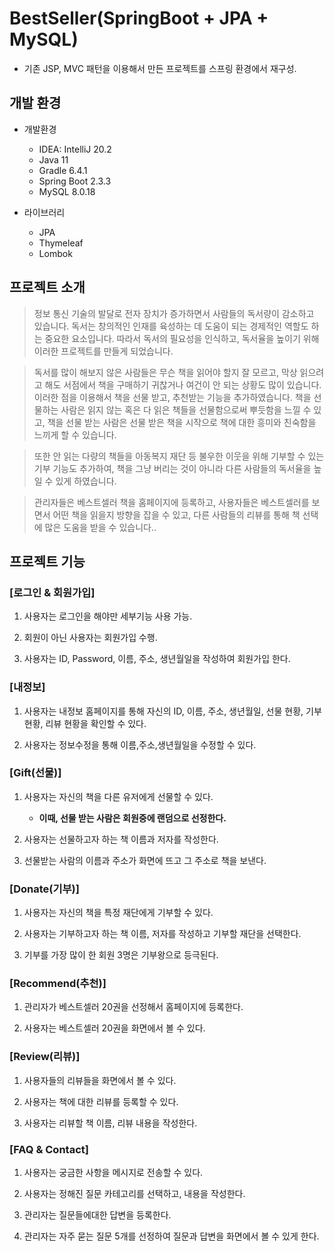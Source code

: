 # BestSeller(SpringBoot + JPA + MySQL)
* 기존 JSP, MVC 패턴을 이용해서 만든 프로젝트를 스프링 환경에서 재구성.

## 개발 환경
* 개발환경
  * IDEA: IntelliJ 20.2
  * Java 11
  * Gradle 6.4.1
  * Spring Boot 2.3.3
  * MySQL 8.0.18

* 라이브러리
  * JPA
  * Thymeleaf
  * Lombok

## 프로젝트 소개
> 정보 통신 기술의 발달로 전자 장치가 증가하면서 사람들의 독서량이 감소하고 있습니다. 독서는 창의적인 인재를 육성하는 데 도움이 되는 경제적인 역할도 하는 중요한 요소입니다.
따라서 독서의 필요성을 인식하고, 독서율을 높이기 위해 이러한 프로젝트를 만들게 되었습니다.

> 독서를 많이 해보지 않은 사람들은 무슨 책을 읽어야 할지 잘 모르고, 막상 읽으려고 해도 서점에서 책을 구매하기 귀찮거나 여건이 안 되는 상황도 많이 있습니다.
이러한 점을 이용해서 책을 선물 받고, 추천받는 기능을 추가하였습니다. 책을 선물하는 사람은 읽지 않는 혹은 다 읽은 책들을 선물함으로써 뿌듯함을 느낄 수 있고, 책을 선물 받는 사람은
선물 받은 책을 시작으로 책에 대한 흥미와 친숙함을 느끼게 할 수 있습니다.

> 또한 안 읽는 다량의 책들을 아동복지 재단 등 불우한 이웃을 위해 기부할 수 있는 기부 기능도 추가하여, 책을 그냥 버리는 것이 아니라 다른 사람들의 독서율을 높일 수 있게 하였습니다.

> 관리자들은 베스트셀러 책을 홈페이지에 등록하고, 사용자들은 베스트셀러를 보면서 어떤 책을 읽을지 방향을 잡을 수 있고, 다른 사람들의 리뷰를 통해 책 선택에 많은 도움을 받을 수 있습니다..

## 프로젝트 기능
### [로그인 & 회원가입]
1. 사용자는 로그인을 해야만 세부기능 사용 가능.

2. 회원이 아닌 사용자는 회원가입 수행.

3. 사용자는 ID, Password, 이름, 주소, 생년월일을 작성하여 회원가입 한다.

### [내정보]
1. 사용자는 내정보 홈페이지를 통해 자신의 ID, 이름, 주소, 생년월일, 선물 현황, 기부 현황, 리뷰 현황을 확인할 수 있다.

2. 사용자는 정보수정을 통해 이름,주소,생년월일을 수정할 수 있다.

### [Gift(선물)]  
1. 사용자는 자신의 책을 다른 유저에게 선물할 수 있다.
   * **이때, 선물 받는 사람은 회원중에 랜덤으로 선정한다.**
    
2. 사용자는 선물하고자 하는 책 이름과 저자를 작성한다.

3. 선물받는 사람의 이름과 주소가 화면에 뜨고 그 주소로 책을 보낸다.
   
### [Donate(기부)]  
1. 사용자는 자신의 책을 특정 재단에게 기부할 수 있다.

2. 사용자는 기부하고자 하는 책 이름, 저자를 작성하고 기부할 재단을 선택한다.

3. 기부를 가장 많이 한 회원 3명은 기부왕으로 등극된다.

### [Recommend(추천)] 
1. 관리자가 베스트셀러 20권을 선정해서 홈페이지에 등록한다.

2. 사용자는 베스트셀러 20권을 화면에서 볼 수 있다.

### [Review(리뷰)] 
1. 사용자들의 리뷰들을 화면에서 볼 수 있다.

2. 사용자는 책에 대한 리뷰를 등록할 수 있다.

3. 사용자는 리뷰할 책 이름, 리뷰 내용을 작성한다.

### [FAQ & Contact] 
1. 사용자는 궁금한 사항을 메시지로 전송할 수 있다.

2. 사용자는 정해진 질문 카테고리를 선택하고, 내용을 작성한다.

3. 관리자는 질문들에대한 답변을 등록한다.

4. 관리자는 자주 묻는 질문 5개를 선정하여 질문과 답변을 화면에서 볼 수 있게 한다.



  

  


